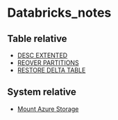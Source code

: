 # Databricks_notes

## Table relative
* [DESC EXTENTED](https://github.com/mou-tw/Databricks_notes/blob/main/mds/desc_extended.md)
* [REOVER PARTITIONS](https://github.com/mou-tw/Databricks_notes/blob/main/mds/recover_partitions.md)
* [RESTORE DELTA TABLE](https://github.com/mou-tw/Databricks_notes/blob/main/mds/restore_delta_table.md)


## System relative
* [Mount Azure Storage](https://github.com/mou-tw/Databricks_notes/blob/main/mount_azure_storage/mount_azure_storage.md)